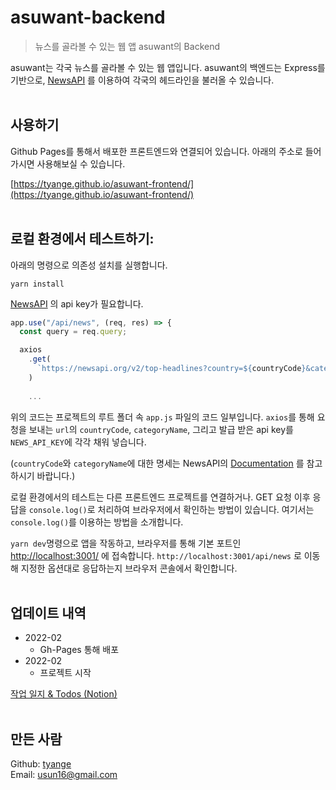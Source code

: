 # asuwant-backend
> 뉴스를 골라볼 수 있는 웹 앱 asuwant의 Backend

asuwant는 각국 뉴스를 골라볼 수 있는 웹 앱입니다. asuwant의 백엔드는 Express를 기반으로, [NewsAPI](https://newsapi.org/) 를 이용하여 각국의 헤드라인을 불러올 수 있습니다.
<br>
<br>

## 사용하기

Github Pages를 통해서 배포한 프론트엔드와 연결되어 있습니다. 아래의 주소로 들어가시면 사용해보실 수 있습니다.

[https://tyange.github.io/asuwant-frontend/](https://tyange.github.io/asuwant-frontend/)
<br>
<br>

## 로컬 환경에서 테스트하기:

아래의 명령으로 의존성 설치를 실행합니다.
```shell
yarn install
```

[NewsAPI](https://newsapi.org/) 의 api key가 필요합니다.

```javascript
app.use("/api/news", (req, res) => {
  const query = req.query;

  axios
    .get(
      `https://newsapi.org/v2/top-headlines?country=${countryCode}&category=${categoryName}&apiKey=${NEWS_API_KEY}`
    )
  
    ...
```
위의 코드는 프로젝트의 루트 폴더 속 `app.js` 파일의 코드 일부입니다. `axios`를 통해 요청을 보내는 `url`의 `countryCode`, `categoryName`, 그리고 발급 받은 api key를 `NEWS_API_KEY`에 각각 채워 넣습니다.

(`countryCode`와 `categoryName`에 대한 명세는 NewsAPI의 [Documentation](https://newsapi.org/docs) 를 참고하시기 바랍니다.)

로컬 환경에서의 테스트는 다른 프론트엔드 프로젝트를 연결하거나. GET 요청 이후 응답을 `console.log()`로 처리하여 브라우저에서 확인하는 방법이 있습니다. 여기서는 `console.log()`를 이용하는 방법을 소개합니다.

`yarn dev`명령으로 앱을 작동하고, 브라우저를 통해 기본 포트인 [http://localhost:3001/](http://localhost:3001/) 에 접속합니다. `http://localhost:3001/api/news` 로 이동해 지정한 옵션대로 응답하는지 브라우저 콘솔에서 확인합니다.
<br>
<br>

## 업데이트 내역

* 2022-02
    - Gh-Pages 통해 배포
* 2022-02
    - 프로젝트 시작

[작업 일지 & Todos (Notion)](https://tyange.notion.site/asuwant-PIONEER-React-c304faa199644f038adb48d6ab24f1a4)
<br>
<br>

## 만든 사람

Github: [tyange](https://github.com/tyange)
<br>
Email: [usun16@gmail.com](mailto:usun16@gmail.com)